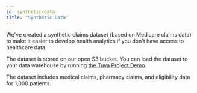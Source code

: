 ```yaml
---
id: synthetic-data
title: "Synthetic Data"
---
```


We've created a synthetic claims dataset (based on Medicare claims data) to make it easier to develop health analytics if you don't have access to healthcare data.

The dataset is stored on our open S3 bucket.  You can load the dataset to your data warehouse by running [the Tuva Project Demo](https://github.com/tuva-health/the_tuva_project_demo).

The dataset includes medical claims, pharmacy claims, and eligibility data for 1,000 patients.  
